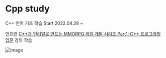 # Cpp study
C++ 언어 기초 학습
Start 2022.04.28 ~ 

인프런 [C++과 언리얼로 만드는 MMORPG 게임 개발 시리즈 Part1: C++ 프로그래밍 입문](https://www.inflearn.com/course/%EC%96%B8%EB%A6%AC%EC%96%BC-3d-mmorpg-1?inst=f1ae9299&utm_source=blog&utm_medium=githubio&utm_campaign=captianpangyo&utm_term=banner) 강의 학습

![image](https://user-images.githubusercontent.com/65186857/165768438-c7777c36-27ee-4911-93d2-161d2abccd62.png)
